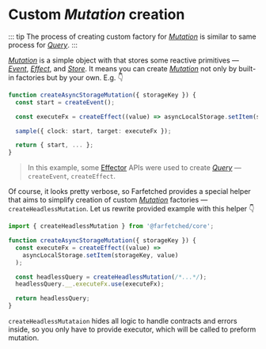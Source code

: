 # Custom _Mutation_ creation

::: tip
The process of creating custom factory for [_Mutation_](/api/primitives/mutation.md) is similar to same process for [_Query_](/api/primitives/query.md).
:::

[_Mutation_](/api/primitives/mutation.md) is a simple object with that stores some reactive primitives — [_Event_](https://effector.dev/docs/api/effector/event), [_Effect_](https://effector.dev/docs/api/effector/effect), and [_Store_](https://effector.dev/docs/api/effector/store). It means you can create [_Mutation_](/api/primitives/mutation.md) not only by built-in factories but by your own. E.g. 👇

```ts
function createAsyncStorageMutation({ storageKey }) {
  const start = createEvent();

  const executeFx = createEffect((value) => asyncLocalStorage.setItem(storageKey, value));

  sample({ clock: start, target: executeFx });

  return { start, ... };
}
```

> In this example, some [Effector](https://effector.dev) APIs were used to create [_Query_](/api/primitives/query) — `createEvent`, `createEffect`.

Of course, it looks pretty verbose, so Farfetched provides a special helper that aims to simplify creation of custom [_Mutation_](/api/primitives/mutation.md) factories — `createHeadlessMutation`. Let us rewrite provided example with this helper 👇

```ts
import { createHeadlessMutation } from '@farfetched/core';

function createAsyncStorageMutation({ storageKey }) {
  const executeFx = createEffect((value) =>
    asyncLocalStorage.setItem(storageKey, value)
  );

  const headlessQuery = createHeadlessMutation(/*...*/);
  headlessQuery.__.executeFx.use(executeFx);

  return headlessQuery;
}
```

`createHeadlessMutataion` hides all logic to handle contracts and errors inside, so you only have to provide executor, which will be called to preform mutation.
